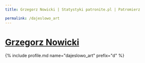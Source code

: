 ```yaml
---
title: Grzegorz Nowicki | Statystyki patronite.pl | Patromierz

permalink: /dajeslowo_art
---
```


# [Grzegorz Nowicki](https://patronite.pl/dajeslowo_art)

{% include profile.md name="dajeslowo_art" prefix="d" %}
